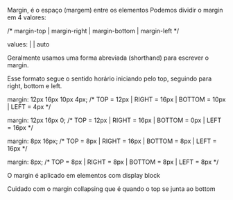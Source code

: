 Margin, é o espaço (margem) entre os elementos
Podemos dividir o margin em 4 valores:

/* margin-top | margin-right | margin-bottom | margin-left */

values: <length> | <percentage> | auto

Geralmente usamos uma forma abreviada (shorthand) para escrever o margin. 

Esse formato segue o sentido horário iniciando pelo top, seguindo para right, bottom e left.

margin: 12px 16px 10px 4px; /* TOP = 12px | RIGHT = 16px | BOTTOM = 10px | LEFT = 4px */

margin: 12px 16px 0; /* TOP = 12px | RIGHT = 16px | BOTTOM = 0px | LEFT = 16px */

margin: 8px 16px; /* TOP = 8px | RIGHT = 16px | BOTTOM = 8px | LEFT = 16px */

margin: 8px; /* TOP = 8px | RIGHT = 8px | BOTTOM = 8px | LEFT = 8px */

O margin é aplicado em elementos com display block

Cuidado com o margin collapsing que é quando o top se junta ao bottom